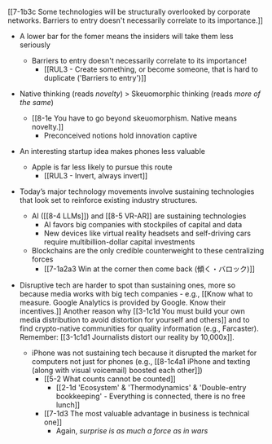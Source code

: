 [[7-1b3c Some technologies will be structurally overlooked by corporate networks. Barriers to entry doesn't necessarily correlate to its importance.]]

- A lower bar for the fomer means the insiders will take them less seriously
	- Barriers to entry doesn't necessarily correlate to its importance!
		- [[RUL3 - Create something, or become someone, that is hard to duplicate ('Barriers to entry')]]
- Native thinking (reads *novelty*) > Skeuomorphic thinking (reads *more of the same*)
	- [[8-1e You have to go beyond skeuomorphism. Native means novelty.]]
		- Preconceived notions hold innovation captive

- An interesting startup idea makes phones less valuable
	- Apple is far less likely to pursue this route
		- [[RUL3 - Invert, always invert]]

- Today’s major technology movements involve sustaining technologies that look set to reinforce existing industry structures. 
	- AI ([[8-4 LLMs]]) and [[8-5 VR-AR]] are sustaining technologies
		- AI favors big companies with stockpiles of capital and data 
		- New devices like virtual reality headsets and self-driving cars require multibillion-dollar capital investments
	- Blockchains are the only credible counterweight to these centralizing forces
		- [[7-1a2a3 Win at the corner then come back (傾く・バロック)]]

- Disruptive tech are harder to spot than sustaining ones, more so because media works with big tech companies - e.g., [[Know what to measure. Google Analytics is provided by Google. Know their incentives.]] Another reason why [[3-1c1d You must build your own media distribution to avoid distortion for yourself and others]] and to find crypto-native communities for quality information (e.g., Farcaster). Remember: [[3-1c1d1 Journalists distort our reality by 10,000x]].
	- iPhone was not sustaining tech because it disrupted the market for computers not just for phones (e.g., [[8-1c4a1 iPhone and texting (along with visual voicemail) boosted each other]])
		- [[5-2 What counts cannot be counted]]
			- [[2-1d 'Ecosystem' & 'Thermodynamics' & 'Double-entry bookkeeping' - Everything is connected, there is no free lunch]]
		- [[7-1d3 The most valuable advantage in business is technical one]]
			- Again, *surprise is as much a force as in wars*